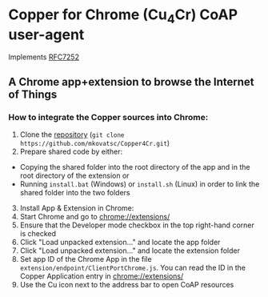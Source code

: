 Copper for Chrome (Cu<sub>4</sub>Cr) CoAP user-agent
====================================================

Implements [RFC7252](http://tools.ietf.org/html/rfc7252)

A Chrome app+extension to browse the Internet of Things
-------------------------------------------------------

### How to integrate the Copper sources into Chrome:

1. Clone the [repository](https://github.com/mkovatsc/Copper4Cr.git) (`git clone https://github.com/mkovatsc/Copper4Cr.git`)
2. Prepare shared code by either:
  * Copying the shared folder into the root directory of the app and in the root directory of the extension or
  * Running `install.bat` (Windows) or `install.sh` (Linux) in order to link the shared folder into the two folders
3. Install App & Extension in Chrome:
  1. Start Chrome and go to [chrome://extensions/](chrome://extensions/)
  2. Ensure that the Developer mode checkbox in the top right-hand corner is checked
  3. Click "Load unpacked extension…" and locate the app folder
  4. Click "Load unpacked extension…" and locate the extension folder
4. Set app ID of the Chrome App in the file `extension/endpoint/ClientPortChrome.js`. You can read the ID in the Copper Application entry in [chrome://extensions/](chrome://extensions/)
5. Use the Cu icon next to the address bar to open CoAP resources
